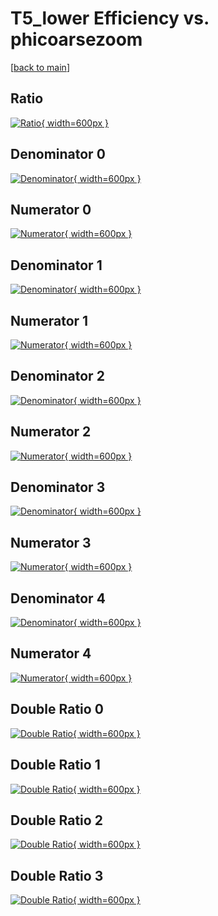 # T5_lower Efficiency vs. phicoarsezoom

[[back to main](./)]



## Ratio

[![Ratio](../mtv/var/T5_lower_loweta_211_0_eff_phicoarsezoom.png){ width=600px }](../mtv/var/T5_lower_loweta_211_0_eff_phicoarsezoom.pdf)

## Denominator 0

[![Denominator](../mtv/den/T5_lower_loweta_211_0_eff_phicoarsezoom_den0.png){ width=600px }](../mtv/den/T5_lower_loweta_211_0_eff_phicoarsezoom_den0.pdf)

## Numerator 0

[![Numerator](../mtv/num/T5_lower_loweta_211_0_eff_phicoarsezoom_num0.png){ width=600px }](../mtv/num/T5_lower_loweta_211_0_eff_phicoarsezoom_num0.pdf)

## Denominator 1

[![Denominator](../mtv/den/T5_lower_loweta_211_0_eff_phicoarsezoom_den1.png){ width=600px }](../mtv/den/T5_lower_loweta_211_0_eff_phicoarsezoom_den1.pdf)

## Numerator 1

[![Numerator](../mtv/num/T5_lower_loweta_211_0_eff_phicoarsezoom_num1.png){ width=600px }](../mtv/num/T5_lower_loweta_211_0_eff_phicoarsezoom_num1.pdf)

## Denominator 2

[![Denominator](../mtv/den/T5_lower_loweta_211_0_eff_phicoarsezoom_den2.png){ width=600px }](../mtv/den/T5_lower_loweta_211_0_eff_phicoarsezoom_den2.pdf)

## Numerator 2

[![Numerator](../mtv/num/T5_lower_loweta_211_0_eff_phicoarsezoom_num2.png){ width=600px }](../mtv/num/T5_lower_loweta_211_0_eff_phicoarsezoom_num2.pdf)

## Denominator 3

[![Denominator](../mtv/den/T5_lower_loweta_211_0_eff_phicoarsezoom_den3.png){ width=600px }](../mtv/den/T5_lower_loweta_211_0_eff_phicoarsezoom_den3.pdf)

## Numerator 3

[![Numerator](../mtv/num/T5_lower_loweta_211_0_eff_phicoarsezoom_num3.png){ width=600px }](../mtv/num/T5_lower_loweta_211_0_eff_phicoarsezoom_num3.pdf)

## Denominator 4

[![Denominator](../mtv/den/T5_lower_loweta_211_0_eff_phicoarsezoom_den4.png){ width=600px }](../mtv/den/T5_lower_loweta_211_0_eff_phicoarsezoom_den4.pdf)

## Numerator 4

[![Numerator](../mtv/num/T5_lower_loweta_211_0_eff_phicoarsezoom_num4.png){ width=600px }](../mtv/num/T5_lower_loweta_211_0_eff_phicoarsezoom_num4.pdf)

## Double Ratio 0

[![Double Ratio](../mtv/ratio/T5_lower_loweta_211_0_eff_phicoarsezoom_ratio0.png){ width=600px }](../mtv/ratio/T5_lower_loweta_211_0_eff_phicoarsezoom_ratio0.pdf)

## Double Ratio 1

[![Double Ratio](../mtv/ratio/T5_lower_loweta_211_0_eff_phicoarsezoom_ratio1.png){ width=600px }](../mtv/ratio/T5_lower_loweta_211_0_eff_phicoarsezoom_ratio1.pdf)

## Double Ratio 2

[![Double Ratio](../mtv/ratio/T5_lower_loweta_211_0_eff_phicoarsezoom_ratio2.png){ width=600px }](../mtv/ratio/T5_lower_loweta_211_0_eff_phicoarsezoom_ratio2.pdf)

## Double Ratio 3

[![Double Ratio](../mtv/ratio/T5_lower_loweta_211_0_eff_phicoarsezoom_ratio3.png){ width=600px }](../mtv/ratio/T5_lower_loweta_211_0_eff_phicoarsezoom_ratio3.pdf)

